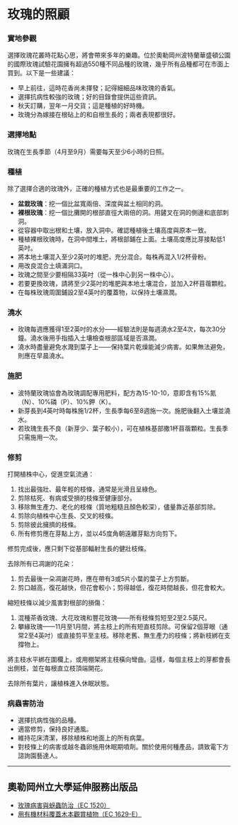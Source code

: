 # 玫瑰的照顧

### 實地參觀

選擇玫瑰花叢時花點心思，將會帶來多年的樂趣。位於奧勒岡州波特蘭華盛頓公園的國際玫瑰試驗花園擁有超過550種不同品種的玫瑰，幾乎所有品種都可在市面上買到。以下是一些建議：

- 早上前往，這時花香尚未揮發；記得細細品味玫瑰的香氣。
- 選擇抗病性較強的玫瑰；好的目錄會提供這些資訊。
- 秋天訂購，翌年一月交貨；這是種植的好時機。
- 玫瑰分為嫁接在根砧上的和自根生長的；兩者表現都很好。

### 選擇地點

玫瑰在生長季節（4月至9月）需要每天至少6小時的日照。

### 種植

除了選擇合適的玫瑰外，正確的種植方式也是最重要的工作之一。

- **盆栽玫瑰**：挖一個比盆寬兩倍、深度與盆土相同的洞。
- **裸根玫瑰**：挖一個比攤開的根部直徑大兩倍的洞。用鏟叉在洞的側邊和底部刺洞。
- 從容器中取出根和土壤，放入洞中。確認種植後土壤高度與原本一致。
- 種植裸根玫瑰時，在洞中間堆土，將根部鋪在上面。土壤高度應比芽接點低1英吋。
- 將本地土壤混入至少2英吋的堆肥，充分混合。每株再混入1/2杯骨粉。
- 用改良混合土填滿洞口。
- 玫瑰之間至少要相隔33英吋（從一株中心到另一株中心）。
- 若要更換玫瑰，請將至少2英吋的堆肥與本地土壤混合，並加入2杯苜蓿顆粒。
- 在每株玫瑰周圍鋪設2至4英吋的覆蓋物，以保持土壤濕潤。

### 澆水

- 玫瑰每週應獲得1至2英吋的水分——經驗法則是每週澆水2至4次，每次30分鐘。澆水後用手指插入土壤檢查根部區域是否濕潤。
- 澆水時盡量避免水濺到葉子上——保持葉片乾燥能減少病害。如果無法避免，則應在早晨澆水。

### 施肥

- 波特蘭玫瑰協會為玫瑰調配專用肥料，配方為15-10-10，意即含有15%氮（N）、10%磷（P）、10%鉀（K）。
- 新芽長到4英吋時每株施1/2杯，生長季每6至8週施一次。施肥後翻入土壤並澆水。
- 若玫瑰生長不良（新芽少、葉子較小），可在植株基部撒1杯苜蓿顆粒。生長季只需施用一次。

### 修剪


打開植株中心，促進空氣流通：

1. 找出最強壯、最年輕的枝條，通常是光滑且呈綠色。
2. 剪除枯死、有病或受損的枝條至健康部分。
3. 移除無生產力、老化的枝條（質地粗糙且顏色較深），儘量靠近基部剪除。
4. 剪除向植株中心生長、交叉的枝條。
5. 剪除彼此擁擠的枝條。
6. 所有修剪應在芽點上方，並以45度角朝遠離芽點方向剪下。

修剪完成後，應只剩下從基部輻射生長的健壯枝條。


去除所有已凋謝的花朵：

1. 剪去最後一朵凋謝花時，應在帶有3或5片小葉的葉子上方剪斷。
2. 剪口越高，復花越快，但花會較小；剪得越低，復花時間越長，但花會較大。


縮短枝條以減少風害對根部的損傷：

1. 混種茶香玫瑰、大花玫瑰和豐花玫瑰——所有枝條剪短至2至2.5英尺。
2. 攀緣玫瑰——11月至1月間，將主枝上的所有短直枝剪除。可保留2個芽眼（通常2至4英吋）或直接剪平至主枝。移除老舊、無生產力的枝條；將新枝綁在支撐物上。

將主枝水平綁在圍欄上，或用棚架將主枝橫向彎曲。這樣，每個主枝上的芽都會長出側枝，並在每根直立枝頂端開花。

去除所有葉片，讓植株進入休眠狀態。

### 病蟲害防治

- 選擇抗病性強的品種。
- 適當修剪，保持良好通風。
- 維持花床清潔，移除植株和地面上的所有病葉。
- 對枝條上的病害或越冬蟲卵施用休眠期噴劑。關於使用何種產品，請致電下方諮詢園藝達人。

---

## 奧勒岡州立大學延伸服務出版品

- [玫瑰病害與蚜蟲防治（EC 1520）](https://catalog.extension.oregonstate.edu/ec1520)
- [用有機材料覆蓋木本觀賞植物（EC 1629-E）](https://catalog.extension.oregonstate.edu/ec1629-e)

